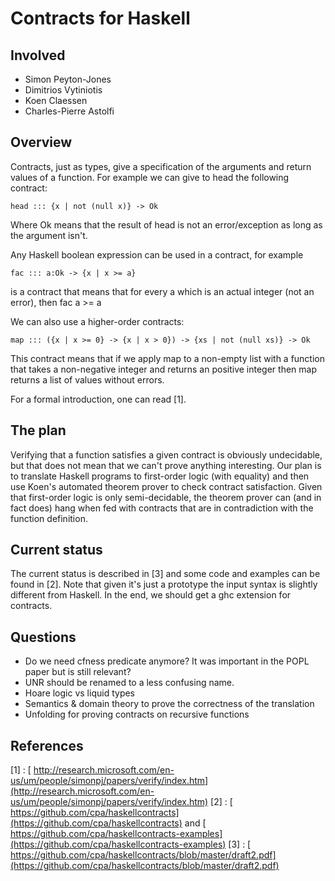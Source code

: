 # Contracts for Haskell

## Involved

- Simon Peyton-Jones
- Dimitrios Vytiniotis
- Koen Claessen
- Charles-Pierre Astolfi

## Overview


Contracts, just as types, give a specification of the arguments and return values of a function. For example we can give to head the following contract:

```wiki
head ::: {x | not (null x)} -> Ok
```


Where Ok means that the result of head is not an error/exception as long as the argument isn't.


Any Haskell boolean expression can be used in a contract, for example

```wiki
fac ::: a:Ok -> {x | x >= a}
```


is a contract that means that for every a which is an actual integer (not an error), then fac a \>= a


We can also use a higher-order contracts:

```wiki
map ::: ({x | x >= 0} -> {x | x > 0}) -> {xs | not (null xs)} -> Ok
```


This contract means that if we apply map to a non-empty list with a function that takes a non-negative integer and returns an positive integer then map returns a list of values without errors.


For a formal introduction, one can read \[1\].

## The plan


Verifying that a function satisfies a given contract is obviously undecidable, but that does not mean that we can't prove anything interesting. Our plan is to translate Haskell programs to first-order logic (with equality) and then use Koen's automated theorem prover to check contract satisfaction. Given that first-order logic is only semi-decidable, the theorem prover can (and in fact does) hang when fed with contracts that are in contradiction with the function definition.

## Current status


The current status is described in \[3\] and some code and examples can be found in \[2\]. Note that given it's just a prototype the input syntax is slightly different from Haskell. In the end, we should get a ghc extension for contracts.

## Questions

- Do we need cfness predicate anymore? It was important in the POPL paper but is still relevant?
- UNR should be renamed to a less confusing name.
- Hoare logic vs liquid types
- Semantics & domain theory to prove the correctness of the translation
- Unfolding for proving contracts on recursive functions

## References

\[1\] : [ http://research.microsoft.com/en-us/um/people/simonpj/papers/verify/index.htm](http://research.microsoft.com/en-us/um/people/simonpj/papers/verify/index.htm)
\[2\] : [ https://github.com/cpa/haskellcontracts](https://github.com/cpa/haskellcontracts) and [ https://github.com/cpa/haskellcontracts-examples](https://github.com/cpa/haskellcontracts-examples)
\[3\] : [ https://github.com/cpa/haskellcontracts/blob/master/draft2.pdf](https://github.com/cpa/haskellcontracts/blob/master/draft2.pdf)